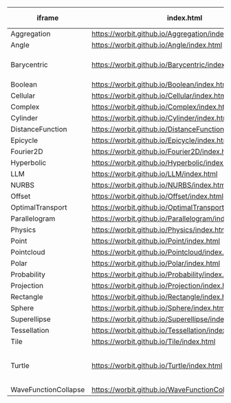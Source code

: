 | iframe | index.html | p5.js URL | p5.js version | comments |
|---|---|---|---|---|
| Aggregation | https://worbit.github.io/Aggregation/index.html | https://cdn.jsdelivr.net/npm/p5@2.0.5/lib/p5.js | 2.0.5 |
| Angle | https://worbit.github.io/Angle/index.html | https://cdn.jsdelivr.net/npm/p5@2.0.5/lib/p5.js | 2.0.5 |
| Barycentric | https://worbit.github.io/Barycentric/index.html | https://cdn.jsdelivr.net/npm/p5@1.5.0/lib/p5.min.js | 1.5.0 | 2.0.5 works but very slow |
| Boolean | https://worbit.github.io/Boolean/index.html | https://cdnjs.cloudflare.com/ajax/libs/p5.js/1.8.0/p5.js | 1.8.0 |
| Cellular | https://worbit.github.io/Cellular/index.html | https://cdn.jsdelivr.net/npm/p5@2.0.5/lib/p5.js | 2.0.5 |
| Complex | https://worbit.github.io/Complex/index.html | https://cdnjs.cloudflare.com/ajax/libs/p5.js/1.6.0/p5.js | 1.6.0 |
| Cylinder | https://worbit.github.io/Cylinder/index.html | https://cdn.jsdelivr.net/npm/p5@2.0.5/lib/p5.js | 2.0.5 |
| DistanceFunction | https://worbit.github.io/DistanceFunction/index.html | https://cdnjs.cloudflare.com/ajax/libs/p5.js/1.6.0/p5.js | 1.6.0 |
| Epicycle | https://worbit.github.io/Epicycle/index.html | https://cdnjs.cloudflare.com/ajax/libs/p5.js/1.6.0/p5.js | 1.6.0 |
| Fourier2D | https://worbit.github.io/Fourier2D/index.html | https://cdnjs.cloudflare.com/ajax/libs/p5.js/1.6.0/p5.js | 1.6.0 |
| Hyperbolic | https://worbit.github.io/Hyperbolic/index.html | https://cdnjs.cloudflare.com/ajax/libs/p5.js/1.6.0/p5.js | 1.6.0 |
| LLM | https://worbit.github.io/LLM/index.html | https://cdnjs.cloudflare.com/ajax/libs/p5.js/1.6.0/p5.js | 1.6.0 |
| NURBS | https://worbit.github.io/NURBS/index.html | https://cdnjs.cloudflare.com/ajax/libs/p5.js/1.6.0/p5.js | 1.6.0 |
| Offset | https://worbit.github.io/Offset/index.html | https://cdnjs.cloudflare.com/ajax/libs/p5.js/1.6.0/p5.js | 1.6.0 |
| OptimalTransport | https://worbit.github.io/OptimalTransport/index.html | https://cdn.jsdelivr.net/npm/p5@2.0.5/lib/p5.js | 2.0.5 |
| Parallelogram | https://worbit.github.io/Parallelogram/index.html | https://cdnjs.cloudflare.com/ajax/libs/p5.js/1.6.0/p5.js | 1.6.0 |
| Physics | https://worbit.github.io/Physics/index.html | https://cdn.jsdelivr.net/npm/p5@2.0.3/lib/p5.js | 2.0.3 |
| Point | https://worbit.github.io/Point/index.html | https://cdnjs.cloudflare.com/ajax/libs/p5.js/1.6.0/p5.js | 1.6.0 |
| Pointcloud | https://worbit.github.io/Pointcloud/index.html | https://cdnjs.cloudflare.com/ajax/libs/p5.js/1.6.0/p5.js | 1.6.0 |
| Polar | https://worbit.github.io/Polar/index.html | https://cdnjs.cloudflare.com/ajax/libs/p5.js/1.6.0/p5.js | 1.6.0 |
| Probability | https://worbit.github.io/Probability/index.html | https://cdnjs.cloudflare.com/ajax/libs/p5.js/1.6.0/p5.js | 1.6.0 |
| Projection | https://worbit.github.io/Projection/index.html | https://cdnjs.cloudflare.com/ajax/libs/p5.js/1.6.0/p5.js | 1.6.0 |
| Rectangle | https://worbit.github.io/Rectangle/index.html | https://cdnjs.cloudflare.com/ajax/libs/p5.js/1.6.0/p5.js | 1.6.0 |
| Sphere | https://worbit.github.io/Sphere/index.html | https://cdnjs.cloudflare.com/ajax/libs/p5.js/1.6.0/p5.js | 1.6.0 |
| Superellipse | https://worbit.github.io/Superellipse/index.html | https://cdnjs.cloudflare.com/ajax/libs/p5.js/1.6.0/p5.js | 1.6.0 |
| Tessellation | https://worbit.github.io/Tessellation/index.html | https://cdnjs.cloudflare.com/ajax/libs/p5.js/1.6.0/p5.js | 1.6.0 |
| Tile | https://worbit.github.io/Tile/index.html | https://cdnjs.cloudflare.com/ajax/libs/p5.js/1.6.0/p5.js | 1.6.0 |
| Turtle | https://worbit.github.io/Turtle/index.html | https://cdnjs.cloudflare.com/ajax/libs/p5.js/1.6.0/p5.js | 1.9.0 | 205 problem with svg loading |
| WaveFunctionCollapse | https://worbit.github.io/WaveFunctionCollapse/index.html | https://cdn.jsdelivr.net/npm/p5@2.0.4/lib/p5.js | 2.0.4 |